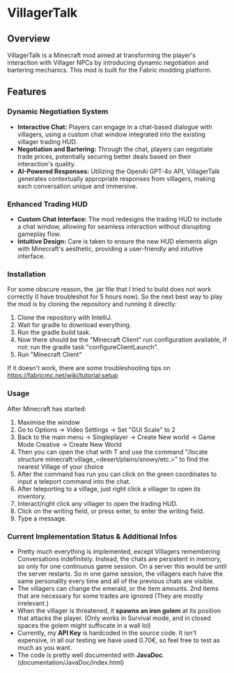 # VillagerTalk

## Overview
VillagerTalk is a Minecraft mod aimed at transforming the player's interaction with Villager NPCs by introducing dynamic negotiation and bartering mechanics. 
This mod is built for the Fabric modding platform.

## Features

### Dynamic Negotiation System
- **Interactive Chat:** Players can engage in a chat-based dialogue with villagers, using a custom chat window integrated into the existing villager trading HUD.
- **Negotiation and Bartering:** Through the chat, players can negotiate trade prices, potentially securing better deals based on their interaction's quality.
- **AI-Powered Responses:** Utilizing the OpenAi GPT-4o API, VillagerTalk generates contextually appropriate responses from villagers, making each conversation unique and immersive.

### Enhanced Trading HUD
- **Custom Chat Interface:** The mod redesigns the trading HUD to include a chat window, allowing for seamless interaction without disrupting gameplay flow.
- **Intuitive Design:** Care is taken to ensure the new HUD elements align with Minecraft's aesthetic, providing a user-friendly and intuitive interface.


### Installation
For some obscure reason, the .jar file that I tried to build does not work correctly (I have troubleshot for 5 hours now).
So the next best way to play the mod is by cloning the repository and running it directly:
1. Clone the repository with IntelliJ.
2. Wait for gradle to download everything.
3. Run the gradle build task.
4. Now there should be the "Minecraft Client" run configuration available, if not: run the gradle task "configureClientLaunch".
5. Run "Minecraft Client"

If it doesn't work, there are some troubleshooting tips on https://fabricmc.net/wiki/tutorial:setup
### Usage

After Minecraft has started:
1. Maximise the window
2. Go to Options -> Video Settings -> Set "GUI Scale" to 2
3. Back to the main menu -> Singleplayer -> Create New world -> Game Mode Creative -> Create New World
4. Then you can open the chat with T and use the command "/locate structure minecraft:village_<desert/plains/snowy/etc.>" to find the nearest Village of your choice
5. After the command has run you can click on the green coordinates to input a teleport command into the chat.
6. After teleporting to a village, just right click a villager to open its inventory.
7. Interact/right click any villager to open the trading HUD.
8. Click on the writing field, or press enter, to enter the writing field.
9. Type a message.

### Current Implementation Status & Additional Infos

- Pretty much everything is implemented, except Villagers remembering Conversations indefinitely. Instead, the chats are persistent in memory, so only for one continuous game session. On a server this would be until the server restarts. So in one game session, the villagers each have the same personality every time and all of the previous chats are visible.
- The villagers can change the emerald, or the item amounts. 2nd items that are necessary for some trades are ignored (They are mostly irrelevant.)
- When the villager is threatened, it **spawns an iron golem** at its position that attacks the player. (Only works in Survival mode, and in closed spaces the golem might suffocate in a wall lol)
- Currently, my **API Key** is hardcoded in the source code. It isn't expensive, in all our testing we have used 0.70€, so feel free to test as much as you want.
- The code is pretty well documented with **JavaDoc**. (documentation/JavaDoc/index.html)







